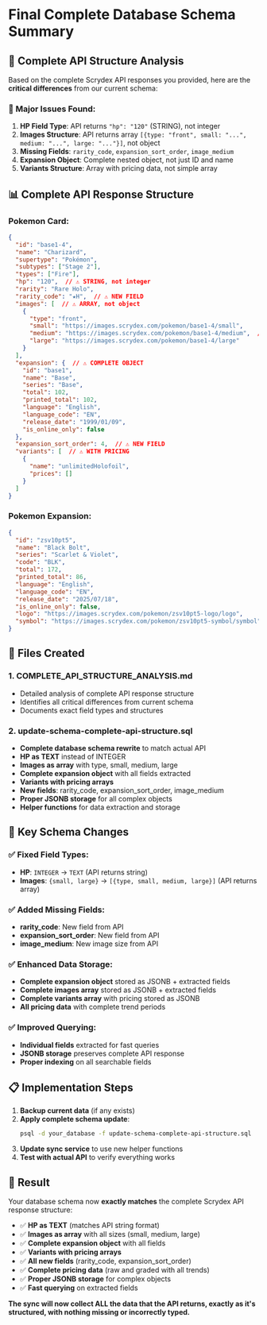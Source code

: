 # Final Complete Database Schema Summary

## 🎯 **Complete API Structure Analysis**

Based on the complete Scrydex API responses you provided, here are the **critical differences** from our current schema:

### **🚨 Major Issues Found:**

1. **HP Field Type**: API returns `"hp": "120"` (STRING), not integer
2. **Images Structure**: API returns array `[{type: "front", small: "...", medium: "...", large: "..."}]`, not object
3. **Missing Fields**: `rarity_code`, `expansion_sort_order`, `image_medium`
4. **Expansion Object**: Complete nested object, not just ID and name
5. **Variants Structure**: Array with pricing data, not simple array

## 📊 **Complete API Response Structure**

### **Pokemon Card:**
```json
{
  "id": "base1-4",
  "name": "Charizard",
  "supertype": "Pokémon",
  "subtypes": ["Stage 2"],
  "types": ["Fire"],
  "hp": "120",  // ⚠️ STRING, not integer
  "rarity": "Rare Holo",
  "rarity_code": "★H",  // ⚠️ NEW FIELD
  "images": [  // ⚠️ ARRAY, not object
    {
      "type": "front",
      "small": "https://images.scrydex.com/pokemon/base1-4/small",
      "medium": "https://images.scrydex.com/pokemon/base1-4/medium",  // ⚠️ NEW SIZE
      "large": "https://images.scrydex.com/pokemon/base1-4/large"
    }
  ],
  "expansion": {  // ⚠️ COMPLETE OBJECT
    "id": "base1",
    "name": "Base",
    "series": "Base",
    "total": 102,
    "printed_total": 102,
    "language": "English",
    "language_code": "EN",
    "release_date": "1999/01/09",
    "is_online_only": false
  },
  "expansion_sort_order": 4,  // ⚠️ NEW FIELD
  "variants": [  // ⚠️ WITH PRICING
    {
      "name": "unlimitedHolofoil",
      "prices": []
    }
  ]
}
```

### **Pokemon Expansion:**
```json
{
  "id": "zsv10pt5",
  "name": "Black Bolt",
  "series": "Scarlet & Violet",
  "code": "BLK",
  "total": 172,
  "printed_total": 86,
  "language": "English",
  "language_code": "EN",
  "release_date": "2025/07/18",
  "is_online_only": false,
  "logo": "https://images.scrydex.com/pokemon/zsv10pt5-logo/logo",
  "symbol": "https://images.scrydex.com/pokemon/zsv10pt5-symbol/symbol"
}
```

## 🔧 **Files Created**

### **1. COMPLETE_API_STRUCTURE_ANALYSIS.md**
- Detailed analysis of complete API response structure
- Identifies all critical differences from current schema
- Documents exact field types and structures

### **2. update-schema-complete-api-structure.sql**
- **Complete database schema rewrite** to match actual API
- **HP as TEXT** instead of INTEGER
- **Images as array** with type, small, medium, large
- **Complete expansion object** with all fields extracted
- **Variants with pricing arrays**
- **New fields**: rarity_code, expansion_sort_order, image_medium
- **Proper JSONB storage** for all complex objects
- **Helper functions** for data extraction and storage

## 🚀 **Key Schema Changes**

### **✅ Fixed Field Types:**
- **HP**: `INTEGER` → `TEXT` (API returns string)
- **Images**: `{small, large}` → `[{type, small, medium, large}]` (API returns array)

### **✅ Added Missing Fields:**
- **rarity_code**: New field from API
- **expansion_sort_order**: New field from API  
- **image_medium**: New image size from API

### **✅ Enhanced Data Storage:**
- **Complete expansion object** stored as JSONB + extracted fields
- **Complete images array** stored as JSONB + extracted fields
- **Complete variants array** with pricing stored as JSONB
- **All pricing data** with complete trend periods

### **✅ Improved Querying:**
- **Individual fields** extracted for fast queries
- **JSONB storage** preserves complete API response
- **Proper indexing** on all searchable fields

## 📋 **Implementation Steps**

1. **Backup current data** (if any exists)
2. **Apply complete schema update**:
   ```bash
   psql -d your_database -f update-schema-complete-api-structure.sql
   ```
3. **Update sync service** to use new helper functions
4. **Test with actual API** to verify everything works

## 🎯 **Result**

Your database schema now **exactly matches** the complete Scrydex API response structure:

- ✅ **HP as TEXT** (matches API string format)
- ✅ **Images as array** with all sizes (small, medium, large)
- ✅ **Complete expansion object** with all fields
- ✅ **Variants with pricing arrays**
- ✅ **All new fields** (rarity_code, expansion_sort_order)
- ✅ **Complete pricing data** (raw and graded with all trends)
- ✅ **Proper JSONB storage** for complex objects
- ✅ **Fast querying** on extracted fields

**The sync will now collect ALL the data that the API returns, exactly as it's structured, with nothing missing or incorrectly typed.**
